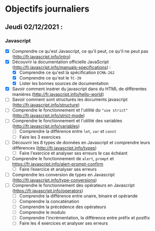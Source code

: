 # Objectifs journaliers

## Jeudi 02/12/2021 :


### Javascript

* [X] Comprendre ce qu'est Javascript, ce qu'il peut, ce qu'il ne peut pas (http://fr.javascript.info/intro)
* [X] Découvrir la documentation officielle JavaScript (http://fr.javascript.info/manuals-specifications) : 
    * [X] Comprendre ce qu'est la spécification `ECMA-262`
    * [X] Comprendre ce qu'est le `TC-39`
    * [X] Lister les bonnes sources de documentation
* [X] Savoir comment insérer du javascript dans du HTML de différentes manières (http://fr.javascript.info/hello-world)
* [ ] Savoir comment sont structurés les documents javascript (http://fr.javascript.info/structure)
* [ ] Comprendre le fonctionnement et l'utilité du `"use strict"` (http://fr.javascript.info/strict-mode)
* [ ] Comprendre le fonctionnement et l'utilité des variables (http://fr.javascript.info/variables)
    * [ ] Comprendre la différence entre `let`, `var` et `const`
    * [ ] Faire les 3 exercices
* [ ] Découvrir les 8 types de données en Javascript et comprendre leurs différences (http://fr.javascript.info/types)
    * [ ] Faire l'exercice et analyser ses erreurs le cas échéant

* [ ] Comprendre le fonctionnement de `alert`, `prompt` et https://fr.javascript.info/alert-prompt-confirm
  * [ ] Faire l’exercice et analyser ses erreurs
* [ ] Comprendre les conversion de types en Javascript (http://fr.javascript.info/type-conversions)
* [ ] Comprendre le fonctionnement des opérateurs en Javascript (https://fr.javascript.info/operators)
  * [ ] Comprendre la différence entre unaire, binaire et opérande
  * [ ] Comprendre la concaténation
  * [ ] Comprendre la précédence des opérateurs
  * [ ] Comprendre le modulo
  * [ ] Comprendre l'incrémentation, la différence entre préfix et postfix
  * [ ] Faire les 4 exercices et analyser ses erreurs
